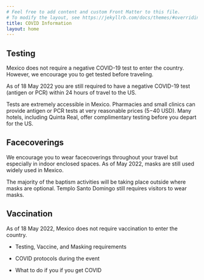```yaml
---
# Feel free to add content and custom Front Matter to this file.
# To modify the layout, see https://jekyllrb.com/docs/themes/#overriding-theme-defaults
title: COVID Information
layout: home
---
```


## Testing

Mexico does not require a negative COVID-19 test to enter the country. However, we encourage you to get tested before traveling. 

As of 18 May 2022 you are still required to have a negative COVID-19 test (antigen or PCR) within 24 hours of travel to the US. 

Tests are extremely accessible in Mexico. Pharmacies and small clinics can provide antigen or PCR tests at very reasonable prices ($5-$40 USD). Many hotels, including Quinta Real, offer complimentary testing before you depart for the US.  

## Facecoverings

We encourage you to wear facecoverings throughout your travel but especially in indoor enclosed spaces. As of May 2022, masks are still used widely used in Mexico. 

The majority of the baptism activities will be taking place outside where masks are optional. Templo Santo Domingo still requires visitors to wear masks. 

## Vaccination

As of 18 May 2022, Mexico does not require vaccination to enter the country. 

- Testing, Vaccine, and Masking requirements

- COVID protocols during the event

- What to do if you if you get COVID 
